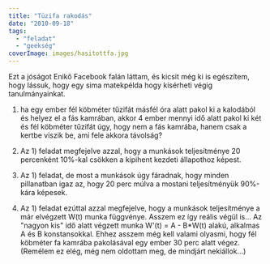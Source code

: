 ```yaml
---
title: "Tüzifa rakodás"
date: "2010-09-18"
tags: 
  - "feladat"
  - "geekség"
coverImage: images/hasitottfa.jpg
---
```


Ezt a jóságot Enikő Facebook falán láttam, és kicsit még ki is egészítem, hogy lássuk, hogy egy sima matekpélda hogy kísérheti végig tanulmányainkat.

1) ha egy ember fél köbméter tűzifát másfél óra alatt pakol ki a kalodából és helyez el a fás kamrában, akkor 4 ember mennyi idő alatt pakol ki két és fél köbméter tűzifát úgy, hogy nem a fás kamrába, hanem csak a kertbe viszik be, ami fele akkora távolság?

2) Az 1) feladat megfejelve azzal, hogy a munkások teljesítménye 20 percenként 10%-kal csökken a kipihent kezdeti állapothoz képest.

3) Az 1) feladat, de most a munkások úgy fáradnak, hogy minden pillanatban igaz az, hogy 20 perc múlva a mostani teljesítményük 90%-kára képesek.

4) Az 1) feladat ezúttal azzal megfejelve, hogy a munkások teljesítménye a már elvégzett W(t) munka függvénye. Asszem ez így reális végül is... Az "nagyon kis" idő alatt végzett munka W'(t) = A - B\*W(t) alakú, alkalmas A és B konstansokkal. Ehhez asszem még kell valami olyasmi, hogy fél köbméter fa kamrába pakolásával egy ember 30 perc alatt végez. (Remélem ez elég, még nem oldottam meg, de mindjárt nekiállok...)
